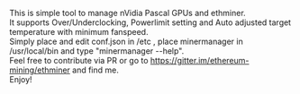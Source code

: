 This is simple tool to manage nVidia Pascal GPUs and ethminer.<BR>
It supports Over/Underclocking, Powerlimit setting and Auto adjusted target temperature with minimum  fanspeed.<BR>
Simply place and edit conf.json in /etc , place minermanager in /usr/local/bin and type "minermanager --help".<BR>
Feel free to contribute via PR or go to https://gitter.im/ethereum-mining/ethminer and find me.<BR>
Enjoy!

